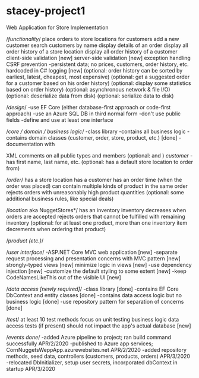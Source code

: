 # stacey-project1
Web Application for Store Implementation

/*functionality*/
place orders to store locations for customers
add a new customer
search customers by name
display details of an order
display all order history of a store location
display all order history of a customer
client-side validation [new]
server-side validation [new]
exception handling
CSRF prevention
-persistent data; no prices, customers, order history, etc. hardcoded in C#
logging [new]
(optional: order history can be sorted by earliest, latest, cheapest, most expensive)
(optional: get a suggested order for a customer based on his order history)
(optional: display some statistics based on order history)
(optional: asynchronous network & file I/O)
(optional: deserialize data from disk)
(optional: serialize data to disk)

/*design*/
-use EF Core (either database-first approach or code-first approach)
-use an Azure SQL DB in third normal form
-don't use public fields
-define and use at least one interface

/*core / domain / business logic*/
-class library
-contains all business logic
-contains domain classes (customer, order, store, product, etc.) [done]
-documentation with <summary> XML comments on all public types and members (optional: <params> and <return>)
*customer*
-has first name, last name, etc.
(optional: has a default store location to order from)

/*order*/
has a store location
has a customer
has an order time (when the order was placed)
can contain multiple kinds of product in the same order
rejects orders with unreasonably high product quantities
(optional: some additional business rules, like special deals)

/*location* aka NuggetStores*/
has an inventory
inventory decreases when orders are accepted
rejects orders that cannot be fulfilled with remaining inventory
(optional: for at least one product, more than one inventory item decrements when ordering that product)

/*product (etc.)*/

/*user interface*/
-ASP.NET Core MVC web application [new]
-separate request processing and presentation concerns with MVC pattern [new]
strongly-typed views [new]
minimize logic in views [new]
-use dependency injection [new]
-customize the default styling to some extent [new]
-keep CodeNamesLikeThis out of the visible UI [new]

/*data access [newly required]*/
-class library [done]
-contains EF Core DbContext and entity classes [done]
-contains data access logic but no business logic [done]
-use repository pattern for separation of concerns [done]

/*test*/
at least 10 test methods
focus on unit testing business logic
data access tests (if present) should not impact the app's actual database [new]


/*events done*/
-added Azure pipeline to project; ran build command successfully APR/2/2020
-published to Azure app services; CornNuggetsWeppApp.azurewebsites.net APR/2/2020
-added repository methods, seed data, controllers (customers, products, orders) APR/3/2020
-relocated DbInitializer, setup user secrets, incorporated dbContext in startup APR/3/2020

